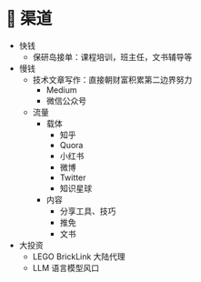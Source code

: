 # 🔑 渠道

* 快钱
  * 保研岛接单：课程培训，班主任，文书辅导等
* 慢钱
  * 技术文章写作：直接朝财富积累第二边界努力
    * Medium
    * 微信公众号
  * 流量
    * 载体
      * 知乎
      * Quora
      * 小红书
      * 微博
      * Twitter
      * 知识星球
    * 内容
      * 分享工具、技巧
      * 推免
      * 文书
* 大投资
  * LEGO BrickLink 大陆代理
  * LLM 语言模型风口
